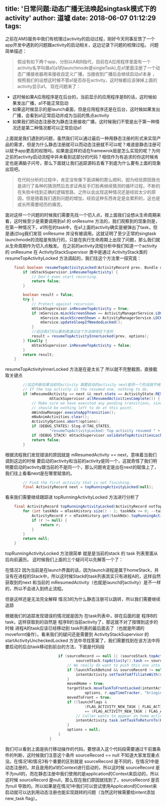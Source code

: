 title: '日常问题:动态广播无法唤起singtask模式下的activity'
author: 道墟
date: 2018-06-07 01:12:29
tags:
---
之前在AMS服务中我们有梳理过activity的启动过程，刚好今天同事反馈了一个app开发中遇到的问题跟activity的启动相关，这边记录下问题的梳理过程。
问题简单描述：
> 假设有如下两个app，分别以A和B指代，目前在A应用程序里面有一个activity名字叫做a1(a1的launchmode是singleTask),在a1里面注册了一个动态广播接收器用来接收自定义广播，当接收到广播后会继续启动a1本身 ，按照我们的设想这时候不管a1是否存在activity，这时候都应该弹掉上面的activity显示a1。 现在问题来了：
- 这时候如果A应用程序是在后台的，当前显示的应用程序是B的话，这时候如果发出广播，a1不能正常启动
- 如果这时候显示的是launch桌面，但是应用程序还是在后台，这时候如果发出广播，会看到a1正常启动并成为当前的焦点activity
- 如果我们把动态注册改为静态注册接收广播，这时候我们不管是出于第一种情况还是第二种情况都可以正常启动a1

上面就是我们遇到的问题，虽然我们可以通过最后一种用静态注册的形式来实现产品的需求，但是为什么静态注册就可以而动态注册就不可以呢？难道是静态注册可以赋予app更高的权限吗，如果是这样的话在framewrok层是怎么实现的呢？为何之前的activity启动流程中并未看到这部分的代码？相信作为有追求的你这时候肯定也是满脑子问号，那么下面就让我们追踪源码去看下到底为什么要有上面的现象出现吧。

> 在代码分析的过程中，肯定没有像下面讲解的那么顺利，因为经验原因我也是进行了各种的猜测然后去求证再反手打脸再继续猜测的循环过程，不断的在失败中找到正确的逻辑思路，之所以会出现这种情况还是经验太少的原因，但是随着我们遇到问题的增加，经验这种东西肯定是会累积的，这也是成长所需要经历的痛苦。

面对这样一个问题的时候我们需要先找一个切入点，按上面我们设想从生命周期来看，这时候至少是需要调用到a1 的 onResume 方法的，我们观察到的现象则是，在第一种情况下，a1所在的task中，在a1上面的activity确实是被弹出了task，但是通过log我们发现 onResume 并没有被调用。这就证明了至少正常的singtask launchmode的流程是有执行的，只是在执行生命周期上出现了问题，那么我们就从生命周期作为切入点触发。
在之前的activity流程分析中我们知道一个activity的 onResume 在 ActivityStackSupervisor 类中是通过  ActivityStack类的 resumeTopActivityLocked 方法调起的，我们往这个方法里一探究竟：

```java
    final boolean resumeTopActivityLocked(ActivityRecord prev, Bundle options) {
        if (mStackSupervisor.inResumeTopActivity) {
            // Don't even start recursing.
            return false;
        }

        boolean result = false;
        try {
            // Protect against recursion.
            mStackSupervisor.inResumeTopActivity = true;
            if (mService.mLockScreenShown == ActivityManagerService.LOCK_SCREEN_LEAVING) {
                mService.mLockScreenShown = ActivityManagerService.LOCK_SCREEN_HIDDEN;
                mService.updateSleepIfNeededLocked();
            }
			//这边我们可以看到是通过这个方法继续往下走的
            result = resumeTopActivityInnerLocked(prev, options);
        } finally {
            mStackSupervisor.inResumeTopActivity = false;
        }
        return result;
    }
```

resumeTopActivityInnerLocked 方法是在是太长了 所以就不完整截图，直接截取关键点
```java
		//这边判断如果当前的activity 跟要启动的activity next是同一个的话就不继续往下走了，而根据我们的根据错误的流程就是走到这里来了
        // If the top activity is the resumed one, nothing to do.
        if (mResumedActivity == next && next.state == ActivityState.RESUMED &&
                    mStackSupervisor.allResumedActivitiesComplete()) {
            // Make sure we have executed any pending transitions, since there
            // should be nothing left to do at this point.
            mWindowManager.executeAppTransition();
            mNoAnimActivities.clear();
            ActivityOptions.abort(options);
            if (DEBUG_STATES) Slog.d(TAG_STATES,
                    "resumeTopActivityLocked: Top activity resumed " + next);
            if (DEBUG_STACK) mStackSupervisor.validateTopActivitiesLocked();
            return false;
        }
```

根据流程我们发现错误的原因就是 mResumedActivity == next，意味着当我们调到这边的时候 要启动的activity和当前的activity是同一个，这就奇怪了我们明明要启动的activity跟当前的不是同一个，那么问题肯定是出在next的赋值上了，我们往上看看next是在哪里赋值的。

```java
        // Find the first activity that is not finishing.
        final ActivityRecord next = topRunningActivityLocked(null);
```
看来我们需要继续跟踪进 topRunningActivityLocked 方法进行分析了

```java
    final ActivityRecord topRunningActivityLocked(ActivityRecord notTop) {
        for (int taskNdx = mTaskHistory.size() - 1; taskNdx >= 0; --taskNdx) {
            ActivityRecord r = mTaskHistory.get(taskNdx).topRunningActivityLocked(notTop);
            if (r != null) {
                return r;
            }
        }
        return null;
    }
```
topRunningActivityLocked 方法很简单 就是是当前的stack 的 task 列表里面从后向前遍历。
这时候我们上面的三个疑问可以先解答一个了：

在情况2 因为当前是在launch界面的话，因为launch进程是属于homeStack，并没有在进程的Stack中，所以这时候Stack的task列表其实只有进程A的，这样自然 获取到的next 和当前的 mResumedActivity（也就是launch的activity）是不一样的，所以不会进入到终止流程。

但是这样还是无法完全解释 情况3的为什么静态注册可以跳转，所以我们需要继续追踪


根据我们的追踪发现错误的情况就是因为 在task列表中，排在后面的是 程序B的task，这样获取到的自然是 程序B的当前activity了，那这就不对了按理到这步的时候 进程A的task应该已经移动到 task列表的最后面去了（也就是所谓的movefornt操作）。看来我们的疑问还是需要到 ActivityStackSupervisor 的 startActivityUncheckedLocked 方法中寻找答案了，我们需要找到在该方法中将要启动的后台task移动到前台的方法，下面是代码段

```java
                        if (sourceRecord == null || (sourceStack.topActivity() != null &&
                                sourceStack.topActivity().task == sourceRecord.task)) {
                            // We really do want to push this one into the user's face, right now.
                            if (launchTaskBehind && sourceRecord != null) {
                                intentActivity.setTaskToAffiliateWith(sourceRecord.task);
                            }
                            movedHome = true;
                            targetStack.moveTaskToFrontLocked(intentActivity.task, noAnimation,
                                    options, r.appTimeTracker, "bringingFoundTaskToFront");
                            movedToFront = true;
                            if ((launchFlags &
                                    (FLAG_ACTIVITY_NEW_TASK | FLAG_ACTIVITY_TASK_ON_HOME))
                                    == (FLAG_ACTIVITY_NEW_TASK | FLAG_ACTIVITY_TASK_ON_HOME)) {
                                // Caller wants to appear on home activity.
                                intentActivity.task.setTaskToReturnTo(HOME_ACTIVITY_TYPE);
                            }
                            options = null;
                        }
                    }
```
我们可以看到上面是执行移动操作的代码，要想进入这个代码段需要通过千前置条件的判断，这时候我们注意这个条件
sourceRecord == null
不知道大家发现重点没。在情况1和情况3有个重要的区别就是 sourceRecord 是不同的，在情况1中是动态注册的，并且是用的a1的Context进行启动的，所以这时候 sourceRecord 是不为null的，而在静态注册中我们使用的是application的Context来启动的，所以这时候 sourceRecord 是null，那么现在我们原因就找到了，sourceRecord 是否为null 导致的。所以如果是在情况1中我们可以尝试使用Applicaton的Context来启动就可以达到用动态注册也能实现跳转的问题（当然这时候需要给intent添加new_task flag）。








